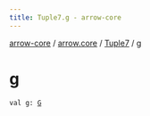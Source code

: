 ```yaml
---
title: Tuple7.g - arrow-core
---
```


[arrow-core](../../index.html) / [arrow.core](../index.html) / [Tuple7](index.html) / [g](./g.html)

# g

`val g: `[`G`](index.html#G)